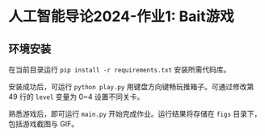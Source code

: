 # 人工智能导论2024-作业1: Bait游戏

## 环境安装

在当前目录运行 `pip install -r requirements.txt` 安装所需代码库。

安装成功后，可运行 `python play.py` 用键盘方向键畅玩推箱子。可通过修改第 49 行的 `level` 变量为 0~4 设置不同关卡。

熟悉游戏后，即可运行 `main.py` 开始完成作业。运行结果将存储在 `figs` 目录下，包括游戏截图与 GIF。